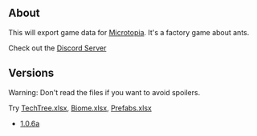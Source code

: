 ## About

This will export game data for [Microtopia](https://store.steampowered.com/app/2750000/Microtopia/). It's a factory game about ants. 

Check out the [Discord Server](https://discord.gg/F8GKVrxcWN)

## Versions

Warning: Don't read the files if you want to avoid spoilers. 

Try [TechTree.xlsx](./export/v1.0.6a/techTree.xlsx), [Biome.xlsx](./export/v1.0.6a/biome.xlsx), [Prefabs.xlsx](./export/v1.0.6a/prefabs.xlsx)

- [1.0.6a](./export/v1.0.6a)

